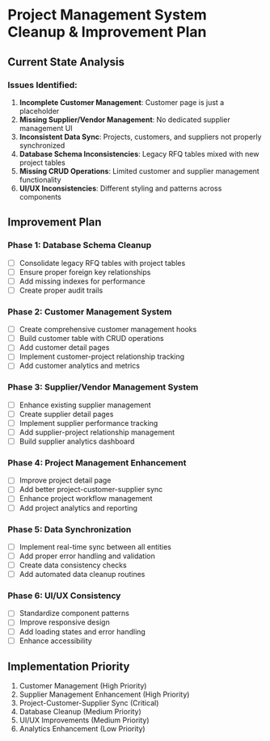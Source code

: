 # Project Management System Cleanup & Improvement Plan

## Current State Analysis

### Issues Identified:
1. **Incomplete Customer Management**: Customer page is just a placeholder
2. **Missing Supplier/Vendor Management**: No dedicated supplier management UI
3. **Inconsistent Data Sync**: Projects, customers, and suppliers not properly synchronized
4. **Database Schema Inconsistencies**: Legacy RFQ tables mixed with new project tables
5. **Missing CRUD Operations**: Limited customer and supplier management functionality
6. **UI/UX Inconsistencies**: Different styling and patterns across components

## Improvement Plan

### Phase 1: Database Schema Cleanup
- [ ] Consolidate legacy RFQ tables with project tables
- [ ] Ensure proper foreign key relationships
- [ ] Add missing indexes for performance
- [ ] Create proper audit trails

### Phase 2: Customer Management System
- [ ] Create comprehensive customer management hooks
- [ ] Build customer table with CRUD operations
- [ ] Add customer detail pages
- [ ] Implement customer-project relationship tracking
- [ ] Add customer analytics and metrics

### Phase 3: Supplier/Vendor Management System
- [ ] Enhance existing supplier management
- [ ] Create supplier detail pages
- [ ] Implement supplier performance tracking
- [ ] Add supplier-project relationship management
- [ ] Build supplier analytics dashboard

### Phase 4: Project Management Enhancement
- [ ] Improve project detail page
- [ ] Add better project-customer-supplier sync
- [ ] Enhance project workflow management
- [ ] Add project analytics and reporting

### Phase 5: Data Synchronization
- [ ] Implement real-time sync between all entities
- [ ] Add proper error handling and validation
- [ ] Create data consistency checks
- [ ] Add automated data cleanup routines

### Phase 6: UI/UX Consistency
- [ ] Standardize component patterns
- [ ] Improve responsive design
- [ ] Add loading states and error handling
- [ ] Enhance accessibility

## Implementation Priority
1. Customer Management (High Priority)
2. Supplier Management Enhancement (High Priority)
3. Project-Customer-Supplier Sync (Critical)
4. Database Cleanup (Medium Priority)
5. UI/UX Improvements (Medium Priority)
6. Analytics Enhancement (Low Priority)